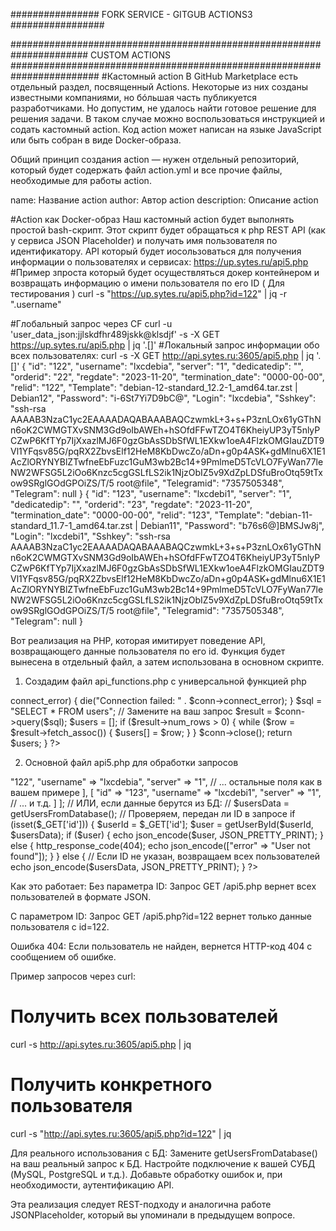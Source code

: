 ################ FORK SERVICE - GITGUB ACTIONS3 #################

###################################################################### CUSTOM ACTIONS ########################################################################
#Кастомный action
В GitHub Marketplace есть отдельный раздел, посвященный Actions. Некоторые из них созданы известными компаниями,
но бóльшая часть публикуется разработчиками. Но допустим, не удалось найти готовое решение для решения задачи.
В таком случае можно воспользоваться инструкцией и содать кастомный action.
Код action может написан на языке JavaScript или быть собран в виде Docker-образа.

Общий принцип создания action — нужен отдельный репозиторий, 
который будет содержать файл action.yml и все прочие файлы, необходимые для работы action.

name: Название action
author: Автор action
description: Описание action

#Action как Docker-образ
Наш кастомный action будет выполнять простой bash-скрипт. Этот скрипт будет обращаться к php REST API (как у сервиса JSON Placeholder) и получать имя пользователя по идентификатору.
API который будет иосользоваться для получения информации о пользователях и сервисах: https://up.sytes.ru/api5.php
#Пример зпроста который будет осуществляться докер контейнером  и возвращать информацию о имени пользователя по его ID ( Для тестирования ) 
curl -s "https://up.sytes.ru/api5.php?id=122" | jq -r ".username"

#Глобальный запрос через СF
curl -u 'user_data_json:jjlskdfhr489jskk@klsdjf' -s -X GET https://up.sytes.ru/api5.php | jq '.[]'
#Локальный запрос информации обо всех пользователях:
curl -s -X GET http://api.sytes.ru:3605/api5.php | jq '.[]'
{
  "id": "122",
  "username": "lxcdebia",
  "server": "1",
  "dedicatedip": "",
  "orderid": "22",
  "regdate": "2023-11-20",
  "termination_date": "0000-00-00",
  "relid": "122",
  "Template": "debian-12-standard_12.2-1_amd64.tar.zst | Debian12",
  "Password": "i-6St7Yi7D9bC@",
  "Login": "lxcdebia",
  "Sshkey": "ssh-rsa AAAAB3NzaC1yc2EAAAADAQABAAABAQCzwmkL+3+s+P3znLOx61yGThNn6oK2CWMGTXvSNM3Gd9oIbAWEh+hSOfdFFwTZO4T6KheiyUP3yT5nlyPCZwP6KfTYp7IjXxazlMJ6F0gzGbAsSDbSfWL1EXkw1oeA4FlzkOMGIauZDT9Vl1YFqsv85G/pqRX2ZbvsElf12HeM8KbDwcZo/aDn+g0p4ASK+gdMlnu6X1E1AcZlORYNYBlZTwfneEbFuzc1GuM3wb2Bc14+9PmlmeD5TcVLO7FyWan77leNW2WFSG5L2iOo6Knzc5cgGSLfLS2ik1NjzObIZ5v9XdZpLDSfuBroOtq59tTxow9SRglGOdGPOiZS/T/5 root@file",
  "Telegramid": "7357505348",
  "Telegram": null
}
{
  "id": "123",
  "username": "lxcdebi1",
  "server": "1",
  "dedicatedip": "",
  "orderid": "23",
  "regdate": "2023-11-20",
  "termination_date": "0000-00-00",
  "relid": "123",
  "Template": "debian-11-standard_11.7-1_amd64.tar.zst | Debian11",
  "Password": "b76s6@]BMSJw8j",
  "Login": "lxcdebi1",
  "Sshkey": "ssh-rsa AAAAB3NzaC1yc2EAAAADAQABAAABAQCzwmkL+3+s+P3znLOx61yGThNn6oK2CWMGTXvSNM3Gd9oIbAWEh+hSOfdFFwTZO4T6KheiyUP3yT5nlyPCZwP6KfTYp7IjXxazlMJ6F0gzGbAsSDbSfWL1EXkw1oeA4FlzkOMGIauZDT9Vl1YFqsv85G/pqRX2ZbvsElf12HeM8KbDwcZo/aDn+g0p4ASK+gdMlnu6X1E1AcZlORYNYBlZTwfneEbFuzc1GuM3wb2Bc14+9PmlmeD5TcVLO7FyWan77leNW2WFSG5L2iOo6Knzc5cgGSLfLS2ik1NjzObIZ5v9XdZpLDSfuBroOtq59tTxow9SRglGOdGPOiZS/T/5 root@file",
  "Telegramid": "7357505348",
  "Telegram": null
}

Вот реализация на PHP, которая имитирует поведение API, возвращающего данные пользователя по его id. 
Функция будет вынесена в отдельный файл, а затем использована в основном скрипте.

1. Создадим файл api_functions.php с универсальной функцией php

<?php
// Функция для получения данных пользователя по ID из "мок-базы" (в реальности тут будет запрос к БД)
function getUserById($userId, $usersData) {
    foreach ($usersData as $user) {
        if ($user['id'] == $userId) {
            return $user;
        }
    }
    return null;
}

// Подключение к БД (пример для MySQLi)
function getUsersFromDatabase() {
    $dbHost = 'localhost';
    $dbUser = 'username';
    $dbPass = 'password';
    $dbName = 'database_name';

    $conn = new mysqli($dbHost, $dbUser, $dbPass, $dbName);

    if ($conn->connect_error) {
        die("Connection failed: " . $conn->connect_error);
    }

    $sql = "SELECT * FROM users"; // Замените на ваш запрос
    $result = $conn->query($sql);

    $users = [];
    if ($result->num_rows > 0) {
        while ($row = $result->fetch_assoc()) {
            $users[] = $row;
        }
    }

    $conn->close();
    return $users;
}
?>


2. Основной файл api5.php для обработки запросов
   
<?php
header('Content-Type: application/json');

// Подключаем функции
require_once 'api_functions.php';

// Получаем данные (в реальности - из БД)
$usersData = [
    [
        "id" => "122",
        "username" => "lxcdebia",
        "server" => "1",
        // ... остальные поля как в вашем примере
    ],
    [
        "id" => "123",
        "username" => "lxcdebi1",
        "server" => "1",
        // ... и т.д.
    ]
];

// ИЛИ, если данные берутся из БД:
// $usersData = getUsersFromDatabase();

// Проверяем, передан ли ID в запросе
if (isset($_GET['id'])) {
    $userId = $_GET['id'];
    $user = getUserById($userId, $usersData);
    
    if ($user) {
        echo json_encode($user, JSON_PRETTY_PRINT);
    } else {
        http_response_code(404);
        echo json_encode(["error" => "User not found"]);
    }
} else {
    // Если ID не указан, возвращаем всех пользователей
    echo json_encode($usersData, JSON_PRETTY_PRINT);
}
?>

Как это работает:
Без параметра ID:
Запрос GET /api5.php вернет всех пользователей в формате JSON.

С параметром ID:
Запрос GET /api5.php?id=122 вернет только данные пользователя с id=122.

Ошибка 404:
Если пользователь не найден, вернется HTTP-код 404 с сообщением об ошибке.

Пример запросов через curl:

# Получить всех пользователей
curl -s http://api.sytes.ru:3605/api5.php | jq

# Получить конкретного пользователя
curl -s "http://api.sytes.ru:3605/api5.php?id=122" | jq

Для реального использования с БД:
Замените getUsersFromDatabase() на ваш реальный запрос к БД.
Настройте подключение к вашей СУБД (MySQL, PostgreSQL и т.д.).
Добавьте обработку ошибок и, при необходимости, аутентификацию API.

Эта реализация следует REST-подходу и аналогична работе JSONPlaceholder, который вы упоминали в предыдущем вопросе.
